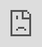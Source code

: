 ```yaml
---
title: "How to Put On a Belt on Women"
description: ""
date: 2023-03-01
categories: 
tags: 
thumbnail: https://tse1.mm.bing.net/th?q=How%20To%20Put%20On%20A%20Belt%20On%20Women&w=800&h=500&c=1&rs=1
author: "Osgood"
showToc: true
TocOpen: true
draft: false
hidemeta: false
comments: false
disableHLJS: true # to disable highlightjs
disableShare: false
disableHLJS: false
hideSummary: false
searchHidden: true
ShowReadingTime: true
ShowBreadCrumbs: true
ShowPostNavLinks: true
ShowWordCount: true
ShowRssButtonInSectionTermList: true
UseHugoToc: false
ShowShareButtons: true
---
```


<center>
	<img src="https://tse1.mm.bing.net/th?q=How%20To%20Put%20On%20A%20Belt%20On%20Women&w=800&h=500&c=1&rs=1" alt="How To Put On A Belt On Women" width="800" height="500" style="display: block; width: 100%; height: auto">
</center>

<p>Putting on a belt is an essential part of a woman’s wardrobe. Whether you’re wearing jeans, a dress, or a skirt, a belt can cinch your waist and add a pop of color to your look. But it’s not always easy to figure out how to properly put on a belt. Here’s a guide to help you get the look you want.</p>

<h2>Step 1: Decide Which Way the Belt Will Go</h2>

<p>When you’re putting on a belt, the first step is to decide which way the belt will go. Generally, a woman’s belt should go around the waist or hips, depending on the look you’re going for. If you’re wearing a dress or skirt, the belt should go around your waist, just below the navel. If you’re wearing jeans, the belt should go around your hips. When in doubt, look in the mirror and make sure the belt looks good.</p>

<h2>Step 2: Put the Belt Through the Loops</h2>

<p>The next step is to put the belt through the loops. If your pants or skirt have belt loops, put the belt through them. This will help keep the belt in place and give you a more polished look. If your pants or skirt don’t have belt loops, you can simply tie the belt around your waist or hips. Just make sure the belt is securely tied and won’t slip off.</p>

<h2>Step 3: Adjust the Belt</h2>

<p>Once you’ve put the belt through the loops and tied it around your waist or hips, it’s time to adjust the belt. Make sure the belt is not too tight or too loose. It should be snug, but not too tight. You can adjust the belt by loosening or tightening the buckle. If your belt is too long, you can also adjust it by folding it over and tucking it under the buckle.</p>

<h2>Step 4: Secure the Belt</h2>

<p>Once you’ve adjusted the belt, it’s time to secure it. If you’re wearing a dress or skirt, you can tuck the ends of the belt into the loops. If you’re wearing jeans, you can simply tie the ends of the belt in a knot. This will help keep the belt in place and give you a more polished look.</p>

<h2>Frequently Asked Questions</h2>

<h3>Q 1. How do I know which way the belt should go?</h3>

<p>When putting on a belt, the first step is to decide which way the belt will go. Generally, a woman’s belt should go around the waist or hips, depending on the look you’re going for. If you’re wearing a dress or skirt, the belt should go around your waist, just below the navel. If you’re wearing jeans, the belt should go around your hips.</p>

<h3>Q 2. How do I put the belt through the loops?</h3>

<p>If your pants or skirt have belt loops, put the belt through them. This will help keep the belt in place and give you a more polished look. If your pants or skirt don’t have belt loops, you can simply tie the belt around your waist or hips. Just make sure the belt is securely tied and won’t slip off.</p>

<h3>Q 3. How do I adjust the belt?</h3>

<p>Once you’ve put the belt through the loops and tied it around your waist or hips, it’s time to adjust the belt. Make sure the belt is not too tight or too loose. It should be snug, but not too tight. You can adjust the belt by loosening or tightening the buckle. If your belt is too long, you can also adjust it by folding it over and tucking it under the buckle.</p>

<h3>Q 4. How do I secure the belt?</h3>

<p>Once you’ve adjusted the belt, it’s time to secure it. If you’re wearing a dress or skirt, you can tuck the ends of the belt into the loops. If you’re wearing jeans, you can simply tie the ends of the belt in a knot. This will help keep the belt in place and give you a more polished look.</p>

<h3>Q 5. What should I do if my belt is too long?</h3>

<p>If your belt is too long, you can adjust it by folding it over and tucking it under the buckle. This will help keep the belt in place and give you a more polished look.</p>

<h3>Q 6. What should I do if my belt is too tight?</h3>

<p>If your belt is too tight, you can adjust it by loosening the buckle. Make sure the belt is not too tight or too loose. It should be snug, but not too tight.</p>

<h3>Q 7. Can I wear a belt with a dress?</h3>

<p>Yes, you can wear a belt with a dress. If you’re wearing a dress or skirt, the belt should go around your waist, just below the navel. This will help cinch your waist and add a pop of color to your look.</p>

<h3>Q 8. Can I wear a belt with jeans?</h3>

<p>Yes, you can wear a belt with jeans. If you’re wearing jeans, the belt should go around your hips. This will help keep the belt in place and give you a more polished look.</p>

<h3>Q 9. How should I tie a belt?</h3>

<p>If your pants or skirt don’t have belt loops, you can simply tie the belt around your waist or hips. Just make sure the belt is securely tied and won’t slip off.</p>

<h3>Q 10. What is the best way to secure a belt?</h3>

<p>The best way to secure a belt is to tuck the ends of the belt into the loops if you’re wearing a dress or skirt, or tie the ends of the belt in a knot if you’re wearing jeans. This will help keep the belt in place and give you a more polished look.</p>

<h3>Q 11. How do I make sure my belt fits properly?</h3>

<p>When putting on a belt, make sure the belt is not too tight or too loose. It should be snug, but not too tight. You can adjust the belt by loosening or tightening the buckle. If your belt is too long, you can also adjust it by folding it over and tucking it under the buckle.</p>

<h3>Q 12. What type of belt should I wear with a dress?</h3>

<p>When wearing a dress, you should look for a belt that complements the color and style of the dress. If you’re wearing a classic black dress, for example, you could opt for a classic black leather belt. If you’re wearing a bright, colorful dress, you could choose a bright, colorful belt.</p>

<h3>Q 13. How should I choose the right size belt?</h3>

<p>When choosing the right size belt, you should measure your waist or hips (depending on where you plan to wear the belt) and make sure to get a belt that is the same size. If your waist or hips measure 28 inches, for example, make sure to get a belt that is 28 inches long.</p>

<h3>Q 14. Can I wear a belt with shorts?</h3>

<p>Yes, you can wear a belt with shorts. You can either opt for a classic leather belt or a fun, colorful belt to add a bit of flair to your look. Just make sure the belt is securely tied and won’t slip off.</p>

<h3>Q 15. What type of belt should I wear with jeans?</h3>

<p>When wearing jeans, you should look for a belt that complements the color and style of the jeans. If you’re wearing classic blue jeans, for example, you could opt for a classic brown leather belt. If you’re wearing skinny jeans, you could choose a thin belt to complete the look.</p>

<h3>Q 16. How should I care for my belt?</h3>

<p>To keep your belt in good condition, make sure to store it properly when it’s not being worn. Hang it up on a hanger or store it in a dry area. You should also avoid exposing your belt to water or harsh chemicals. If it does get wet, let it air dry in a cool, dry place.</p>

<h3>Q 17. What types of belts are there?</h

<div style="position: relative; padding-bottom: 56.25%; overflow: hidden"><iframe src="https://www.youtube.com/embed/Ej74R-IiSPY" frameborder="0" allow="accelerometer; autoplay; clipboard-write; encrypted-media; gyroscope; picture-in-picture; web-share" allowfullscreen style="position: absolute; top: 0; left: 0; width: 100%; height: 100%;"></iframe>
</div>